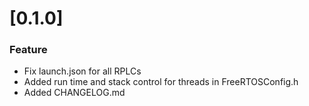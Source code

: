 # [0.1.0] 

### Feature
- Fix launch.json for all RPLCs
- Added run time and stack control for threads in FreeRTOSConfig.h
- Added CHANGELOG.md
